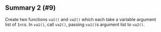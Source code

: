 ## Summary 2 (#9)

Create two functions `va1()` and `va2()` which each take a variable argument
list of `Int`s. In `va1()`, call `va2()`, passing `va1()`s argument list to
`va2()`.